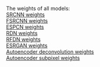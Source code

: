The weights of all models:<br/>
[SRCNN weights](https://drive.google.com/drive/u/0/folders/1LK_u-3HjRGVrA_fnuHk00a2CsOTNQNbF)<br/>
[FSRCNN weights](https://drive.google.com/drive/u/0/folders/1UdtQcqv0cutl1uDwAjLf166fohYAxyCc)<br/>
[ESPCN weights](https://drive.google.com/drive/u/0/folders/1UoBC7D-2xQY9MjAC-lks09S_1QPwR9WW)<br/>
[RDN weights](https://drive.google.com/drive/u/0/folders/1FHLKwGZMRUaUjoJV4hB6xewIy1Rep4xl)<br/>
[RFDN weights](https://drive.google.com/drive/u/0/folders/17Hkc-XDSBrTb_KiLGAte8Dwk0i5OMv_a)<br/>
[ESRGAN weights](https://drive.google.com/drive/u/0/folders/1dbpsLewUFRDQOyK1dWfppqMA2-UH4Sl0)<br/>
[Autoencoder deconvolution  weights](https://drive.google.com/drive/u/0/folders/1PgO7FcAtn4ix7cVQ8tOSZ3DH7iZ01DoJ)<br/>
[Autoencoder subpixel weights](https://drive.google.com/drive/u/0/folders/12WvstU7vzydzSYAVcq4sRswTlNI-603V)<br/>